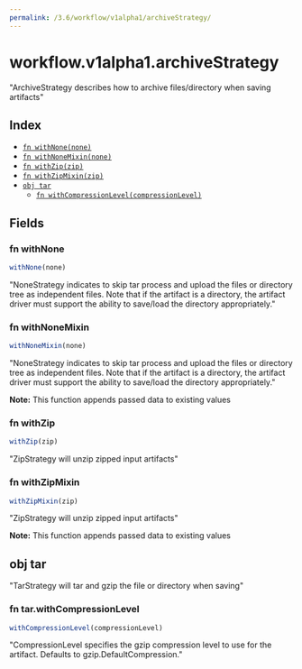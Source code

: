 ```yaml
---
permalink: /3.6/workflow/v1alpha1/archiveStrategy/
---
```


# workflow.v1alpha1.archiveStrategy

"ArchiveStrategy describes how to archive files/directory when saving artifacts"

## Index

* [`fn withNone(none)`](#fn-withnone)
* [`fn withNoneMixin(none)`](#fn-withnonemixin)
* [`fn withZip(zip)`](#fn-withzip)
* [`fn withZipMixin(zip)`](#fn-withzipmixin)
* [`obj tar`](#obj-tar)
  * [`fn withCompressionLevel(compressionLevel)`](#fn-tarwithcompressionlevel)

## Fields

### fn withNone

```ts
withNone(none)
```

"NoneStrategy indicates to skip tar process and upload the files or directory tree as independent files. Note that if the artifact is a directory, the artifact driver must support the ability to save/load the directory appropriately."

### fn withNoneMixin

```ts
withNoneMixin(none)
```

"NoneStrategy indicates to skip tar process and upload the files or directory tree as independent files. Note that if the artifact is a directory, the artifact driver must support the ability to save/load the directory appropriately."

**Note:** This function appends passed data to existing values

### fn withZip

```ts
withZip(zip)
```

"ZipStrategy will unzip zipped input artifacts"

### fn withZipMixin

```ts
withZipMixin(zip)
```

"ZipStrategy will unzip zipped input artifacts"

**Note:** This function appends passed data to existing values

## obj tar

"TarStrategy will tar and gzip the file or directory when saving"

### fn tar.withCompressionLevel

```ts
withCompressionLevel(compressionLevel)
```

"CompressionLevel specifies the gzip compression level to use for the artifact. Defaults to gzip.DefaultCompression."